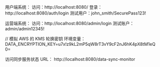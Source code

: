 用户端系统：
访问：http://localhost:8080/
登录：http://localhost:8080/auth/login
测试用户：john_smith/SecurePass123!

运营端系统：
访问：http://localhost:8080/admin/login
测试账户：admin/admin12345!

// 模拟 AWS 的 KMS 轮换密钥
环境变量：DATA_ENCRYPTION_KEY=u7x!z9kL2mP5qW8rT3vY9cF2nJ6hK4pX8tM1eQ0=





访问同步服务状态 URL： http://localhost:8080/data-sync-monitor